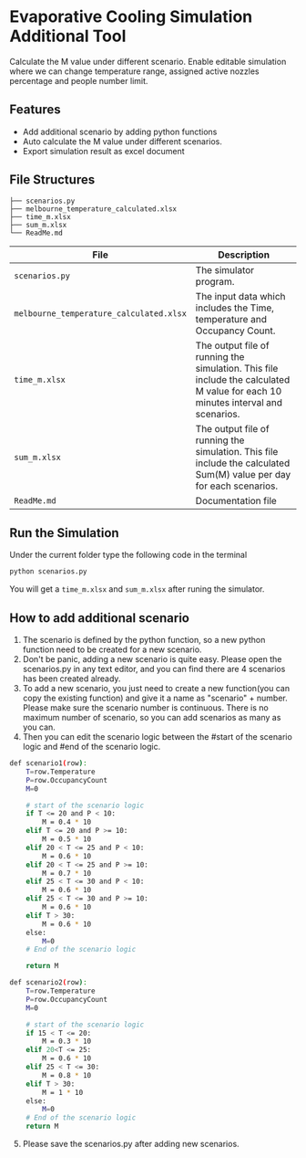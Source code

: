 # Evaporative Cooling Simulation Additional Tool

Calculate the M value under different scenario.
Enable editable simulation where we can change temperature range, assigned active nozzles percentage and people number limit.

## Features

- Add additional scenario by adding python functions
- Auto calculate the M value under different scenarios.
- Export simulation result as excel document

## File Structures

```
├── scenarios.py
├── melbourne_temperature_calculated.xlsx
├── time_m.xlsx
├── sum_m.xlsx
└── ReadMe.md
```

| File | Description |
| ------ | ------ |
| ```scenarios.py``` | The simulator program. |
| ```melbourne_temperature_calculated.xlsx``` | The input data which includes the Time, temperature and Occupancy Count.|
| ```time_m.xlsx``` | The output file of running the simulation. This file include the calculated M value for each 10 minutes interval and scenarios. |
| ```sum_m.xlsx``` | The output file of running the simulation. This file include the calculated Sum(M) value per day for each scenarios. |
| ```ReadMe.md``` | Documentation file |



## Run the Simulation
Under the current folder type the following code in the terminal
```sh
python scenarios.py
```
You will get a ```time_m.xlsx``` and ```sum_m.xlsx``` after runing the simulator.

## How to add additional scenario
1. The scenario is defined by the python function, so a new python function need to be created for a new scenario.
2. Don't be panic, adding a new scenario is quite easy. Please open the scenarios.py in any text editor, and you can find there are 4 scenarios has been created already.
3. To add a new scenario, you just need to create a new function(you can copy the existing function) and give it a name as "scenario" + number. Please make sure the scenario number is continuous. There is no maximum number of scenario, so you can add scenarios as many as you can.
4. Then you can edit the scenario logic between the #start of the scenario logic and #end of the scenario logic.
```sh
def scenario1(row):
    T=row.Temperature
    P=row.OccupancyCount
    M=0

    # start of the scenario logic
    if T <= 20 and P < 10:
        M = 0.4 * 10
    elif T <= 20 and P >= 10:
        M = 0.5 * 10
    elif 20 < T <= 25 and P < 10:
        M = 0.6 * 10
    elif 20 < T <= 25 and P >= 10:
        M = 0.7 * 10
    elif 25 < T <= 30 and P < 10:
        M = 0.6 * 10
    elif 25 < T <= 30 and P >= 10:
        M = 0.6 * 10
    elif T > 30:
        M = 0.6 * 10
    else:
        M=0
    # End of the scenario logic

    return M

def scenario2(row):
    T=row.Temperature
    P=row.OccupancyCount
    M=0

    # start of the scenario logic
    if 15 < T <= 20:
        M = 0.3 * 10
    elif 20<T <= 25:
        M = 0.6 * 10
    elif 25 < T <= 30:
        M = 0.8 * 10
    elif T > 30:
        M = 1 * 10
    else:
        M=0
    # End of the scenario logic
    return M
```
5. Please save the scenarios.py after adding new scenarios.
